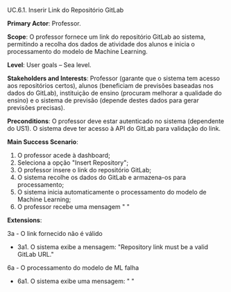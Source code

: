 UC.6.1. Inserir Link do Repositório GitLab

**Primary Actor**: Professor.

**Scope**: O professor fornece um link do repositório GitLab ao sistema, permitindo a recolha dos dados de atividade dos alunos e inicia o processamento do modelo de Machine Learning.

**Level**: User goals – Sea level.

**Stakeholders and Interests**: Professor (garante que o sistema tem acesso aos repositórios certos), alunos (beneficiam de previsões baseadas nos dados do GitLab), instituição de ensino (procuram melhorar a qualidade do ensino) e o sistema de previsão (depende destes dados para gerar previsões precisas).

**Preconditions**: O professor deve estar autenticado no sistema (dependente do US1). O sistema deve ter acesso à API do GitLab para validação do link.

**Main Success Scenario**:
1. O professor acede à dashboard;
2. Seleciona a opção "Insert Repository";
3. O professor insere o link do repositório GitLab;
4. O sistema recolhe os dados do GitLab e armazena-os para processamento;
5. O sistema inicia automaticamente o processamento do modelo de Machine Learning;
6. O professor recebe uma mensagem " "

**Extensions**:

3a - O link fornecido não é válido
- 3a1. O sistema exibe a mensagem: "Repository link must be a valid GitLab URL."

6a - O processamento do modelo de ML falha
- 6a1. O sistema exibe uma mensagem: " "
